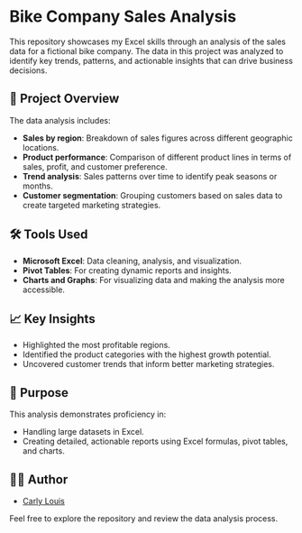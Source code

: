 # Bike Company Sales Analysis

This repository showcases my Excel skills through an analysis of the sales data for a fictional bike company. The data in this project was analyzed to identify key trends, patterns, and actionable insights that can drive business decisions.

## 📝 Project Overview

The data analysis includes:
- **Sales by region**: Breakdown of sales figures across different geographic locations.
- **Product performance**: Comparison of different product lines in terms of sales, profit, and customer preference.
- **Trend analysis**: Sales patterns over time to identify peak seasons or months.
- **Customer segmentation**: Grouping customers based on sales data to create targeted marketing strategies.
  
## 🛠️ Tools Used
- **Microsoft Excel**: Data cleaning, analysis, and visualization.
- **Pivot Tables**: For creating dynamic reports and insights.
- **Charts and Graphs**: For visualizing data and making the analysis more accessible.

## 📈 Key Insights
- Highlighted the most profitable regions.
- Identified the product categories with the highest growth potential.
- Uncovered customer trends that inform better marketing strategies.

## 🎯 Purpose
This analysis demonstrates proficiency in:
- Handling large datasets in Excel.
- Creating detailed, actionable reports using Excel formulas, pivot tables, and charts.

## 🧑‍💻 Author
- [Carly Louis](https://www.linkedin.com/in/carly-louis-krlification)

Feel free to explore the repository and review the data analysis process.
